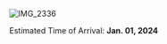 ![IMG_2336](https://user-images.githubusercontent.com/33840671/213243238-f9016c7e-f73e-42e8-a65e-a2533f5e5645.jpg)

Estimated Time of Arrival: **Jan. 01, 2024**
